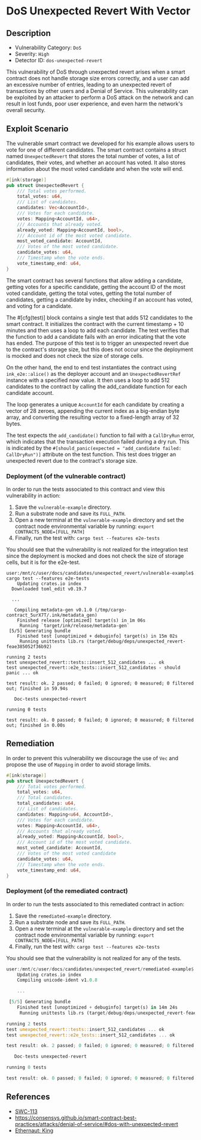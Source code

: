 # DoS Unexpected Revert With Vector
## Description
- Vulnerability Category: `DoS`
- Severity: `High`
- Detector ID: `dos-unexpected-revert`

This vulnerability of DoS through unexpected revert arises when a smart 
contract does not handle storage size errors correctly, and a user can add an
excessive number of entries, leading to an unexpected revert of transactions
by other users and a Denial of Service. This vulnerability can be exploited by
an attacker to perform a DoS attack on the network and can result in lost 
funds, poor user experience, and even harm the network's overall security.

## Exploit Scenario
The vulnerable smart contract we developed for his example allows users to
vote for one of different candidates. 
The smart contract contains a struct named `UnexpectedRevert` that stores the
total number of votes, a list of candidates, their votes, and whether an 
account has voted. It also stores information about the most voted candidate
and when the vote will end.

```rust
#[ink(storage)]
pub struct UnexpectedRevert {
    /// Total votes performed.
    total_votes: u64,
    /// List of candidates.
    candidates: Vec<AccountId>,
    /// Votes for each candidate.
    votes: Mapping<AccountId, u64>,
    /// Accounts that already voted.
    already_voted: Mapping<AccountId, bool>,
    /// Account id of the most voted candidate.
    most_voted_candidate: AccountId,
    /// Votes of the most voted candidate.
    candidate_votes: u64,
    /// Timestamp when the vote ends.
    vote_timestamp_end: u64,
}
```

The smart contract has several functions that allow adding a candidate, getting
votes for a specific candidate, getting the account ID of the most voted 
candidate, getting the total votes, getting the total number of candidates,
getting a candidate by index, checking if an account has voted, and voting for
a candidate.

The #[cfg(test)] block contains a single test that adds 512 candidates to the
smart contract. It initializes the contract with the current timestamp + 10 
minutes and then uses a loop to add each candidate. The test verifies that 
the function to add a candidate fails with an error indicating that the vote
has ended. The purpose of this test is to trigger an unexpected revert due 
to the contract's storage size, but this does not occur since the deployment
is mocked and does not check the size of storage cells.

On the other hand, the end to end test instantiates the contract using 
`ink_e2e::alice()` as the deployer account and an `UnexpectedRevertRef` 
instance with a specified now value. It then uses a loop to add 512 candidates
to the contract by calling the add_candidate function for each candidate 
account.

The loop generates a unique `AccountId` for each candidate by creating a 
vector of 28 zeroes, appending the current index as a big-endian byte array,
and converting the resulting vector to a fixed-length array of 32 bytes.

The test expects the `add_candidate()` function to fail with a `CallDryRun` error,
which indicates that the transaction execution failed during a dry run. This 
is indicated by the `#[should_panic(expected = "add_candidate failed: CallDryRun")]` 
attribute on the test function. This test does trigger an unexpected revert 
due to the contract's storage size.

### Deployment (of the vulnerable contract)
In order to run the tests associated to this contract and view this 
vulnerability in action:
1. Save the `vulnerable-example` directory.
2. Run a substrate node and save its `FULL_PATH`.
3. Open a new terminal at the `vulnerable-example` directory and set the 
contract node environmental variable by running:
    `export CONTRACTS_NODE=[FULL_PATH]`
4. Finally, run the test with:
    `cargo test --features e2e-tests`

You should see that the vulnerability is not realized for the integration test
since the deployment is mocked and does not check the size of storage cells, 
but it is for the e2e-test.

```console
user:/mnt/c/user/docs/candidates/unexpected_revert/vulnerable-example$ cargo test --features e2e-tests
    Updating crates.io index
  Downloaded toml_edit v0.19.7

  ...

   Compiling metadata-gen v0.1.0 (/tmp/cargo-contract_5urX7T/.ink/metadata_gen)
    Finished release [optimized] target(s) in 1m 06s
     Running `target/ink/release/metadata-gen`
 [5/5] Generating bundle
    Finished test [unoptimized + debuginfo] target(s) in 15m 02s
     Running unittests lib.rs (target/debug/deps/unexpected_revert-feae385052f36b92)

running 2 tests
test unexpected_revert::tests::insert_512_candidates ... ok
test unexpected_revert::e2e_tests::insert_512_candidates - should panic ... ok

test result: ok. 2 passed; 0 failed; 0 ignored; 0 measured; 0 filtered out; finished in 59.94s

   Doc-tests unexpected-revert

running 0 tests

test result: ok. 0 passed; 0 failed; 0 ignored; 0 measured; 0 filtered out; finished in 0.00s

```

## Remediation
In order to prevent this vulnerability we discourage the use of `Vec` and 
propose the use of `Mapping` in order to avoid storage limits.

```rust
#[ink(storage)]
pub struct UnexpectedRevert {
    /// Total votes performed.
    total_votes: u64,
    /// Total candidates.
    total_candidates: u64,
    /// List of candidates.
    candidates: Mapping<u64, AccountId>,
    /// Votes for each candidate.
    votes: Mapping<AccountId, u64>,
    /// Accounts that already voted.
    already_voted: Mapping<AccountId, bool>,
    /// Account id of the most voted candidate.
    most_voted_candidate: AccountId,
    /// Votes of the most voted candidate
    candidate_votes: u64,
    /// Timestamp when the vote ends.
    vote_timestamp_end: u64,
}
```

### Deployment (of the remediated contract)
In order to run the tests associated to this remediated contract in action:
1. Save the `remediated-example` directory.
2. Run a substrate node and save its `FULL_PATH`.
3. Open a new terminal at the `vulnerable-example` directory and set the contract node environmental variable by running:
    `export CONTRACTS_NODE=[FULL_PATH]`
4. Finally, run the test with:
    `cargo test --features e2e-tests`

You should see that the vulnerability is not realized for any of the tests.

```rust
user:/mnt/c/user/docs/candidates/unexpected_revert/remediated-example$ cargo test --features e2e-tests
    Updating crates.io index
    Compiling unicode-ident v1.0.8

    ...

 [5/5] Generating bundle
    Finished test [unoptimized + debuginfo] target(s) in 14m 24s
     Running unittests lib.rs (target/debug/deps/unexpected_revert-feae385052f36b92)

running 2 tests
test unexpected_revert::tests::insert_512_candidates ... ok
test unexpected_revert::e2e_tests::insert_512_candidates ... ok

test result: ok. 2 passed; 0 failed; 0 ignored; 0 measured; 0 filtered out; finished in 46.06s

   Doc-tests unexpected-revert

running 0 tests

test result: ok. 0 passed; 0 failed; 0 ignored; 0 measured; 0 filtered out; finished in 0.00s

```

## References
- [SWC-113](https://swcregistry.io/docs/SWC-113)
- https://consensys.github.io/smart-contract-best-practices/attacks/denial-of-service/#dos-with-unexpected-revert
- [Ethernaut: King](https://ethernaut.openzeppelin.com/level/0x43BA674B4fbb8B157b7441C2187bCdD2cdF84FD5)
